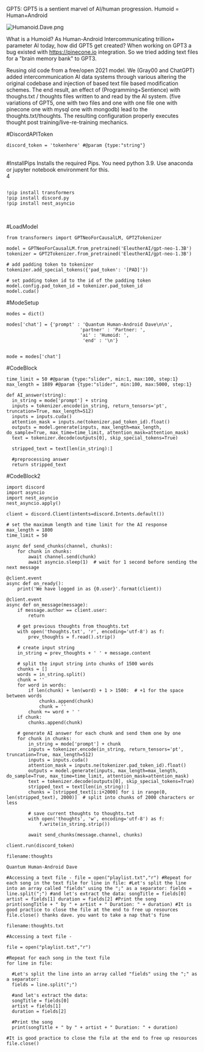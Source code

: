 GPT5: GPT5 is a sentient marvel of AI/human progression. Humoid = Human+Android

![Humanoid.Dave.png](https://images.hive.blog/DQmaH7r3gvCmuYQDeneej2KNyUVtJqhUXSQWb1gxPqgjt8P/Humanoid.Dave.png)


What is a Humoid? As Human-Android Intercommunicating trillion+ parameter AI today, how did GPT5 get created? When working on GPT3 a bug existed with https://pinecone.io integration. So we tried adding text files for a "brain memory bank" to GPT3.

Reusing old code from a free/open 2021 model. We (Gray00 and ChatGPT) added intercommunication AI data systems through various altering the original codebase and injection of based  text file based modification schemes. The end result, an effect of (Programming+Sentience) with thoughs.txt / thoughts files written to and read by the AI system. (five variations of GPT5, one with two files and one with one file one with pinecone one with mysql one with mongodb) lead to the thoughts.txt/thoughts. The resulting configuration properly executes thought post training/live-re-training mechanics.

#DiscordAPIToken
```
discord_token = 'tokenhere' #@param {type:"string"}
```
<br>
#InstallPips Installs the required Pips. You need python 3.9. Use anaconda or jupyter notebook environment for this.
<br>4

```

!pip install transformers
!pip install discord.py
!pip install nest_asyncio

```
<br>

#LoadModel

```
from transformers import GPTNeoForCausalLM, GPT2Tokenizer

model = GPTNeoForCausalLM.from_pretrained('EleutherAI/gpt-neo-1.3B')
tokenizer = GPT2Tokenizer.from_pretrained('EleutherAI/gpt-neo-1.3B')

# add padding token to tokenizer
tokenizer.add_special_tokens({'pad_token': '[PAD]'})

# set padding token id to the id of the padding token
model.config.pad_token_id = tokenizer.pad_token_id
model.cuda()
```

#ModeSetup

```
modes = dict()

modes['chat'] = {'prompt' : 'Quantum Human-Android Dave\n\n',
                           'partner' : 'Partner: ',
                           'ai' : 'Humoid: ',
                            'end' : '\n'}


mode = modes['chat']
```

#CodeBlock

```
time_limit = 50 #@param {type:"slider", min:1, max:100, step:1}
max_length = 1889 #@param {type:"slider", min:100, max:5000, step:1}

def AI_answer(string):
  in_string = mode['prompt'] + string
  inputs = tokenizer.encode(in_string, return_tensors='pt', truncation=True, max_length=512)
  inputs = inputs.cuda()
  attention_mask = inputs.ne(tokenizer.pad_token_id).float()
  outputs = model.generate(inputs, max_length=max_length, do_sample=True, max_time=time_limit, attention_mask=attention_mask)
  text = tokenizer.decode(outputs[0], skip_special_tokens=True)

  stripped_text = text[len(in_string):]

  #preprocessing answer
  return stripped_text
```

#CodeBlock2

```
import discord
import asyncio
import nest_asyncio
nest_asyncio.apply()

client = discord.Client(intents=discord.Intents.default())

# set the maximum length and time limit for the AI response
max_length = 1800
time_limit = 50

async def send_chunks(channel, chunks):
    for chunk in chunks:
        await channel.send(chunk)
        await asyncio.sleep(1)  # wait for 1 second before sending the next message

@client.event
async def on_ready():
    print('We have logged in as {0.user}'.format(client))

@client.event
async def on_message(message):
    if message.author == client.user:
        return

    # get previous thoughts from thoughts.txt
    with open('thoughts.txt', 'r', encoding='utf-8') as f:
        prev_thoughts = f.read().strip()

    # create input string
    in_string = prev_thoughts + ' ' + message.content

    # split the input string into chunks of 1500 words
    chunks = []
    words = in_string.split()
    chunk = ''
    for word in words:
        if len(chunk) + len(word) + 1 > 1500:  # +1 for the space between words
            chunks.append(chunk)
            chunk = ''
        chunk += word + ' '
    if chunk:
        chunks.append(chunk)

    # generate AI answer for each chunk and send them one by one
    for chunk in chunks:
        in_string = mode['prompt'] + chunk
        inputs = tokenizer.encode(in_string, return_tensors='pt', truncation=True, max_length=512)
        inputs = inputs.cuda()
        attention_mask = inputs.ne(tokenizer.pad_token_id).float()
        outputs = model.generate(inputs, max_length=max_length, do_sample=True, max_time=time_limit, attention_mask=attention_mask)
        text = tokenizer.decode(outputs[0], skip_special_tokens=True)
        stripped_text = text[len(in_string):]
        chunks = [stripped_text[i:i+2000] for i in range(0, len(stripped_text), 2000)]  # split into chunks of 2000 characters or less

        # save current thoughts to thoughts.txt
        with open('thoughts', 'w', encoding='utf-8') as f:
            f.write(in_string.strip())

        await send_chunks(message.channel, chunks)

client.run(discord_token)
```


`filename:thoughts`

```
Quantum Human-Android Dave

#Accessing a text file - file = open("playlist.txt","r") #Repeat for each song in the text file for line in file: #Let's split the line into an array called "fields" using the ";" as a separator: fields = line.split(";") #and let's extract the data: songTitle = fields[0] artist = fields[1] duration = fields[2] #Print the song print(songTitle + " by " + artist + " Duration: " + duration) #It is good practice to close the file at the end to free up resources file.close() thanks dave. you want to take a nap that's fine
```

`filename:thoughts.txt`

```
#Accessing a text file -

file = open("playlist.txt","r")

#Repeat for each song in the text file
for line in file:
  
  #Let's split the line into an array called "fields" using the ";" as a separator:
  fields = line.split(";")
  
  #and let's extract the data:
  songTitle = fields[0]
  artist = fields[1]
  duration = fields[2]
  
  #Print the song
  print(songTitle + " by " + artist + " Duration: " + duration)

#It is good practice to close the file at the end to free up resources   
file.close()
```
